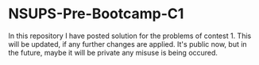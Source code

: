 # NSUPS-Pre-Bootcamp-C1
In this repository I have posted solution for the problems of contest 1.
This will be updated, if any further changes are applied.
It's public now, but in the future, maybe it will be private any misuse is being occured.
